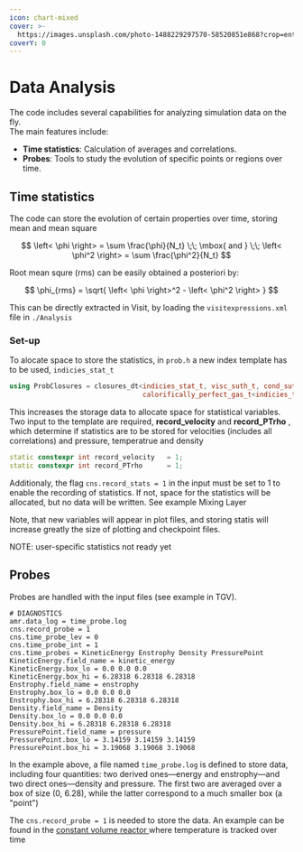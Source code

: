 ```yaml
---
icon: chart-mixed
cover: >-
  https://images.unsplash.com/photo-1488229297570-58520851e868?crop=entropy&cs=srgb&fm=jpg&ixid=M3wxOTcwMjR8MHwxfHNlYXJjaHw3fHxEYXRhfGVufDB8fHx8MTczMzA2ODU4NXww&ixlib=rb-4.0.3&q=85
coverY: 0
---
```


# Data Analysis

The code includes several capabilities for analyzing simulation data on the fly.\
The main features include:

* **Time statistics**: Calculation of averages and correlations.
* **Probes**: Tools to study the evolution of specific points or regions over time.

## Time statistics

The code can store the evolution of certain properties over time, storing mean and mean square

$$
\left< \phi \right> = \sum \frac{\phi}{N_t} \;\; \mbox{ and } \;\; \left< \phi^2 \right> = \sum \frac{\phi^2}{N_t}
$$

Root mean squre (rms) can be easily obtained a posteriori by:

$$
\phi_{rms} = \sqrt{  \left< \phi \right>^2 - \left< \phi^2 \right>   }
$$

This can be directly extracted in Visit, by loading the `visitexpressions.xml` file in `./Analysis`

### Set-up

To alocate space to store the statistics, in `prob.h` a new index template has to be used, `indicies_stat_t`

```cpp
using ProbClosures = closures_dt<indicies_stat_t, visc_suth_t, cond_suth_t,
                                 calorifically_perfect_gas_t<indicies_t>>;
```

This increases the storage data to allocate space for statistical variables. Two input to the template are required, **record\_velocity** and **record\_PTrho** , which determine if statistics are to be stored for velocities (includes all correlations) and pressure, temperatrue and density

```cpp
static constexpr int record_velocity   = 1;
static constexpr int record_PTrho      = 1;
```

Additionaly, the flag `cns.record_stats = 1` in the input must be set to 1 to enable the recording of statistics. If not, space for the statistics will be allocated, but no data will be written. See example Mixing Layer

Note, that new variables will appear in plot files, and storing statis will increase greatly the size of plotting and checkpoint files.

NOTE: user-specific statistics not ready yet

## Probes

Probes are handled with the input files (see example in TGV).

```
# DIAGNOSTICS
amr.data_log = time_probe.log
cns.record_probe = 1
cns.time_probe_lev = 0
cns.time_probe_int = 1
cns.time_probes = KineticEnergy Enstrophy Density PressurePoint
KineticEnergy.field_name = kinetic_energy
KineticEnergy.box_lo = 0.0 0.0 0.0
KineticEnergy.box_hi = 6.28318 6.28318 6.28318
Enstrophy.field_name = enstrophy
Enstrophy.box_lo = 0.0 0.0 0.0
Enstrophy.box_hi = 6.28318 6.28318 6.28318
Density.field_name = Density
Density.box_lo = 0.0 0.0 0.0
Density.box_hi = 6.28318 6.28318 6.28318
PressurePoint.field_name = pressure
PressurePoint.box_lo = 3.14159 3.14159 3.14159
PressurePoint.box_hi = 3.19068 3.19068 3.19068
```

In the example above, a file named `time_probe.log` is defined to store data, including four quantities: two derived ones—energy and enstrophy—and two direct ones—density and pressure. The first two are averaged over a box of size (0, 6.28), while the latter correspond to a much smaller box (a "point")

The `cns.record_probe = 1` is needed to store the data. An example can be found in the [constant volume reactor ](onedim.md#constant-volume-reactor)where temperature is tracked over time
